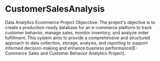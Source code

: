 # CustomerSalesAnalysis
Data Analytics Ecommerce Project 
Objecctive: The project's objective is to create a production-ready database for an e-commerce platform to track customer behavior, manage sales, monitor inventory, and analyze order fulfillment. This system aims to provide a comprehensive and structured approach to data collection, storage, analysis, and reporting to support informed decision-making and enhance business performance​(E-Commerce Sales and Customer Behavior Analytics Project). 
